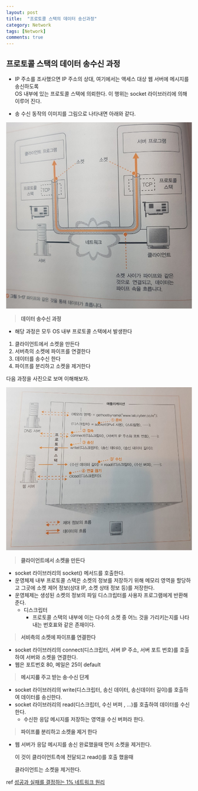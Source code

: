 ```yaml
---
layout: post
title:  "프로토콜 스택의 데이터 송신과정"
category: Network
tags: [Network]
comments: true
---
```




## 프로토콜 스택의 데이터 송수신 과정



- IP 주소를 조사했으면 IP 주소의 상대,  여기에서는 액세스 대상 웹 서버에 메시지를 송신하도록 <br>
  OS 내부에 있는 프로토콜 스택에 의뢰한다. 이 행위는 socket 라이브러리에 의해 이루어 진다.



- 송 수신 동작의 이미지를 그림으로 나타내면 아래와 같다.



<img src="/assets/post-img/network/tcp_socket.jpeg">



> **데이터 송수신 과정**

- 해당 과정은 모두 OS 내부 프로토콜 스택에서 발생한다



1. 클라이언트에서 소켓을 만든다
2. 서버측의 소켓에 파이프를 연결한다
3. 데이터를 송수신 한다
4. 파이프를 분리하고 소켓을 제거한다



다음 과정을 사진으로 보며 이해해보자.



<img src="/assets/post-img/network/socketLibrary_call_process.jpeg">





> **클라이언트에서 소켓을 만든다**

- socket 라이브러리의 socket() 메서드를 호출한다.
- 운영체제 내부 프로토콜 스택은 소켓의 정보를 저장하기 위해 메모리 영역을 할당하고 그곳에 소켓 제어 정보(상대 IP, 소켓 상태 정보 등)를 저장한다.
- 운영체제는 생성된 소켓의 정보의 파일 디스크립터를 사용자 프로그램에게 반환해준다.
  - 디스크립터
    - 프로토콜 스택의 내부에 이는 다수의 소켓 중 어느 것을 가리키는지를 나타내는 번호표와 같은 존재이다.





> **서비측의 소켓에 파이프를 연결한다**

- socket 라이브러리의 connect(디스크립터, 서버 IP 주소, 서버 포트 번호)를 호출하여 서버와 소켓을 연결한다.
- 웹은 포트번호 80, 메일은 25이 default





> **메시지를 주고 받는 송∙수신 단계**

- socket 라이브러리의 write(디스크립터, 송신 데이터, 송신데이터 길이)를 호출하여 데이터를 송신한다.
- socket 라이브러리의 read(디스크립터, 수신 버퍼 , ...)를 호출하여 데이터를 수신한다.
  - 수신한 응답 메시지를 저장하는 영역을 수신 버퍼라 한다.





> **파이프를 분리하고 소켓을 제거 한다**

- 웹 서버가 응답 메시지를 송신 완료했을때 먼저 소켓을 제거한다.

  이 것이 클라이언트측에 전달되고 read()를 호출 했을때 

  클라이언트는 소켓을 제거한다.





ref <a href="https://www.aladin.co.kr/shop/wproduct.aspx?ItemId=163484025">성공과 실패를 결정하는 1% 네트워크 원리</a>

